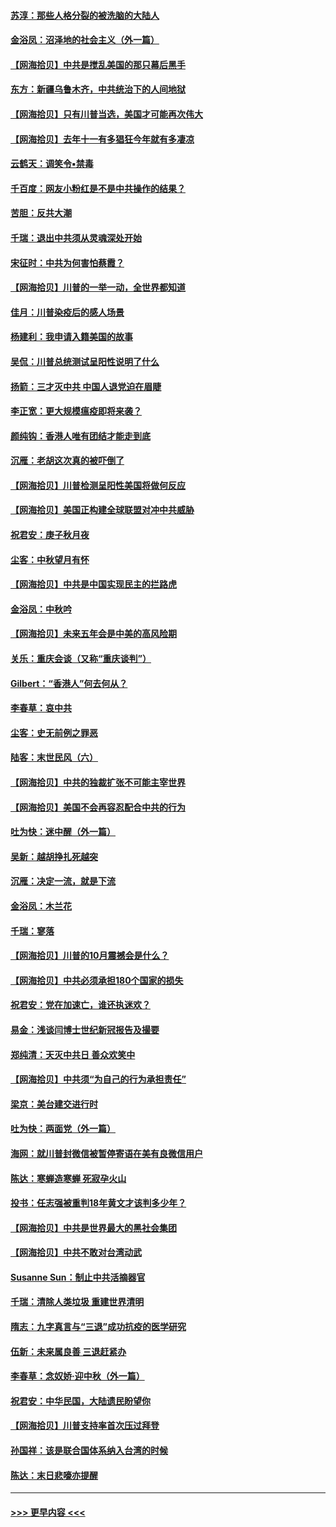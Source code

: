 #### [苏淳：那些人格分裂的被洗脑的大陆人](../pages/nsc993/n12467858.md?t=10112051) 
#### [金浴凤：沼泽地的社会主义（外一篇）](../pages/nsc993/n12467792.md?t=10112051) 
#### [【网海拾贝】中共是搅乱美国的那只幕后黑手](../pages/nsc993/n12467700.md?t=10112051) 
#### [东方：新疆乌鲁木齐，中共统治下的人间地狱](../pages/nsc993/n12466075.md?t=10112051) 
#### [【网海拾贝】只有川普当选，美国才可能再次伟大](../pages/nsc993/n12466013.md?t=10112051) 
#### [【网海拾贝】去年十一有多猖狂今年就有多凄凉](../pages/nsc993/n12463649.md?t=10112051) 
#### [云鹤天：调笑令▪禁毒](../pages/nsc993/n12462975.md?t=10112051) 
#### [千百度：网友小粉红是不是中共操作的结果？](../pages/nsc993/n12461025.md?t=10112051) 
#### [苦胆：反共大潮](../pages/nsc993/n12459469.md?t=10112051) 
#### [千瑞：退出中共须从灵魂深处开始](../pages/nsc993/n12459437.md?t=10112051) 
#### [宋征时：中共为何害怕蔡霞？](../pages/nsc993/n12459097.md?t=10112051) 
#### [【网海拾贝】川普的一举一动，全世界都知道](../pages/nsc993/n12458825.md?t=10112051) 
#### [佳月：川普染疫后的感人场景](../pages/nsc993/n12456994.md?t=10112051) 
#### [杨建利：我申请入籍美国的故事](../pages/nsc993/n12455635.md?t=10112051) 
#### [吴侃：川普总统测试呈阳性说明了什么](../pages/nsc993/n12451869.md?t=10112051) 
#### [扬箭：三才灭中共 中国人退党迫在眉睫](../pages/nsc993/n12451842.md?t=10112051) 
#### [李正宽：更大规模瘟疫即将来袭？](../pages/nsc993/n12451455.md?t=10112051) 
#### [颜纯钩：香港人唯有团结才能走到底](../pages/nsc993/n12450870.md?t=10112051) 
#### [沉雁：老胡这次真的被吓倒了](../pages/nsc993/n12449796.md?t=10112051) 
#### [【网海拾贝】川普检测呈阳性美国将做何反应](../pages/nsc993/n12449042.md?t=10112051) 
#### [【网海拾贝】美国正构建全球联盟对冲中共威胁](../pages/nsc993/n12446580.md?t=10112051) 
#### [祝君安：庚子秋月夜](../pages/nsc993/n12445870.md?t=10112051) 
#### [尘客：中秋望月有怀](../pages/nsc993/n12444632.md?t=10112051) 
#### [【网海拾贝】中共是中国实现民主的拦路虎](../pages/nsc993/n12443573.md?t=10112051) 
#### [金浴凤：中秋吟](../pages/nsc993/n12441773.md?t=10112051) 
#### [【网海拾贝】未来五年会是中美的高风险期](../pages/nsc993/n12440760.md?t=10112051) 
#### [关乐：重庆会谈（又称“重庆谈判”）](../pages/nsc993/n12437525.md?t=10112051) 
#### [Gilbert：“香港人”何去何从？](../pages/nsc993/n12435894.md?t=10112051) 
#### [李春草：哀中共](../pages/nsc993/n12435874.md?t=10112051) 
#### [尘客：史无前例之罪恶](../pages/nsc993/n12435762.md?t=10112051) 
#### [陆客：末世民风（六）](../pages/nsc993/n12435354.md?t=10112051) 
#### [【网海拾贝】中共的独裁扩张不可能主宰世界](../pages/nsc993/n12435151.md?t=10112051) 
#### [【网海拾贝】美国不会再容忍配合中共的行为](../pages/nsc993/n12433808.md?t=10112051) 
#### [吐为快：迷中醒（外一篇）](../pages/nsc993/n12433585.md?t=10112051) 
#### [吴新：越胡挣扎死越突](../pages/nsc993/n12433562.md?t=10112051) 
#### [沉雁：决定一流，就是下流](../pages/nsc993/n12432128.md?t=10112051) 
#### [金浴凤：木兰花](../pages/nsc993/n12432124.md?t=10112051) 
#### [千瑞：寥落](../pages/nsc993/n12432071.md?t=10112051) 
#### [【网海拾贝】川普的10月震撼会是什么？](../pages/nsc993/n12431624.md?t=10112051) 
#### [【网海拾贝】中共必须承担180个国家的损失](../pages/nsc993/n12428893.md?t=10112051) 
#### [祝君安：党在加速亡，谁还执迷欢？](../pages/nsc993/n12428652.md?t=10112051) 
#### [易金：浅谈闫博士世纪新冠报告及撮要](../pages/nsc993/n12426822.md?t=10112051) 
#### [郑纯清：天灭中共日 善众欢笑中](../pages/nsc993/n12426784.md?t=10112051) 
#### [【网海拾贝】中共须“为自己的行为承担责任”](../pages/nsc993/n12426067.md?t=10112051) 
#### [梁京：美台建交进行时](../pages/nsc993/n12424066.md?t=10112051) 
#### [吐为快：两面党（外一篇）](../pages/nsc993/n12424043.md?t=10112051) 
#### [海网：就川普封微信被暂停寄语在美有良微信用户](../pages/nsc993/n12424021.md?t=10112051) 
#### [陈达：寒蝉造寒蝉 死寂孕火山](../pages/nsc993/n12423958.md?t=10112051) 
#### [投书：任志强被重判18年黄文才该判多少年？](../pages/nsc993/n12423672.md?t=10112051) 
#### [【网海拾贝】中共是世界最大的黑社会集团](../pages/nsc993/n12423543.md?t=10112051) 
#### [【网海拾贝】中共不敢对台湾动武](../pages/nsc993/n12421418.md?t=10112051) 
#### [Susanne Sun：制止中共活摘器官](../pages/nsc993/n12419654.md?t=10112051) 
#### [千瑞：清除人类垃圾 重建世界清明](../pages/nsc993/n12419414.md?t=10112051) 
#### [隋志：九字真言与“三退”成功抗疫的医学研究](../pages/nsc993/n12419248.md?t=10112051) 
#### [伍新：未来属良善 三退赶紧办](../pages/nsc993/n12418496.md?t=10112051) 
#### [李春草：念奴娇·迎中秋（外一篇）](../pages/nsc993/n12418465.md?t=10112051) 
#### [祝君安：中华民国，大陆遗民盼望你](../pages/nsc993/n12418089.md?t=10112051) 
#### [【网海拾贝】川普支持率首次压过拜登](../pages/nsc993/n12418050.md?t=10112051) 
#### [孙国祥：该是联合国体系纳入台湾的时候](../pages/nsc993/n12417369.md?t=10112051) 
#### [陈达：末日悲嚎亦提醒](../pages/nsc993/n12416736.md?t=10112051) 

----
#### [ >>> 更早内容 <<< ](../indexes/nsc993-earlier.md)
